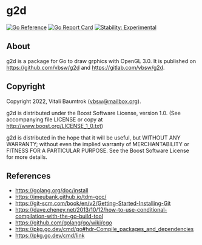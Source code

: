 # g2d

[![Go Reference](https://pkg.go.dev/badge/github.com/vbsw/g2d.svg)](https://pkg.go.dev/github.com/vbsw/g2d) [![Go Report Card](https://goreportcard.com/badge/github.com/vbsw/g2d)](https://goreportcard.com/report/github.com/vbsw/g2d) [![Stability: Experimental](https://masterminds.github.io/stability/experimental.svg)](https://masterminds.github.io/stability/experimental.html)

## About
g2d is a package for Go to draw grphics with OpenGL 3.0. It is published on <https://github.com/vbsw/g2d> and <https://gitlab.com/vbsw/g2d>.

## Copyright
Copyright 2022, Vitali Baumtrok (vbsw@mailbox.org).

g2d is distributed under the Boost Software License, version 1.0. (See accompanying file LICENSE or copy at http://www.boost.org/LICENSE_1_0.txt)

g2d is distributed in the hope that it will be useful, but WITHOUT ANY WARRANTY; without even the implied warranty of MERCHANTABILITY or FITNESS FOR A PARTICULAR PURPOSE. See the Boost Software License for more details.

## References
- https://golang.org/doc/install
- https://jmeubank.github.io/tdm-gcc/
- https://git-scm.com/book/en/v2/Getting-Started-Installing-Git
- https://dave.cheney.net/2013/10/12/how-to-use-conditional-compilation-with-the-go-build-tool
- https://github.com/golang/go/wiki/cgo
- https://pkg.go.dev/cmd/go#hdr-Compile_packages_and_dependencies
- https://pkg.go.dev/cmd/link
